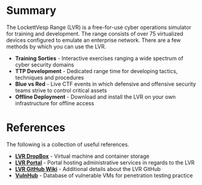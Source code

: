 # Summary
The LockettVesp Range (LVR) is a free-for-use cyber operations simulator for training and development. The range consists of over 75 virtualized devices configured to emulate an enterprise network. There are a few methods by which you can use the LVR.

* **Training Sorties** - Interactive exercises ranging a wide spectrum of cyber security domains
* **TTP Development** - Dedicated range time for developing tactics, techniques and procedures
* **Blue vs Red** - Live CTF events in which defensive and offensive security teams strive to control critical assets
* **Offline Deployment** - Download and install the LVR on your own infrastructure for offline access


# References
The following is a collection of useful references.

* **[LVR DropBox](https://www.dropbox.com/home/LockettVesp)** - Virtual machine and container storage
* **[LVR Portal](https://dev-lockettvesp.pantheonsite.io/)** - Portal hosting administrative services in regards to the LVR
* **[LVR GitHub Wiki](https://github.com/chemch/LockettVesp/wiki)** - Additional details about the LVR GitHub
* **[VulnHub](https://www.vulnhub.com/)** - Database of vulnerable VMs for penetration testing practice
